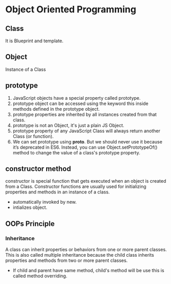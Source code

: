 # Object Oriented Programming

## Class
It is Blueprint and template.

## Object
Instance of a Class

## prototype
1. JavaScript objects have a special property called prototype.
2. prototype object can be accessed using the keyword this inside methods defined in the prototype object.
3. prototype properties are inherited by all instances created from that class.
4. prototype is not an Object, it's just a plain JS Object.
5. prototype property of any JavaScript Class will always return another Class (or function).
6. We can set prototype using __proto__. But we should never use it because it’s deprecated in ES6. Instead, you can use Object.setPrototypeOf() method to change the value of a class's prototype property.

## constructor method
constructor is special function that gets executed when an object is created from a Class. Constructor functions are usually used for initializing properties and methods in an instance of a class.

- automatically invoked by new.
- intializes object.

## OOPs Principle

### Inheritance
A class can inherit properties or behaviors from one or more parent classes. This is also called multiple inheritance because the child class inherits properties and methods from two or more parent classes.

- If child and parent have same method, child's method will be use this is called method overriding.
